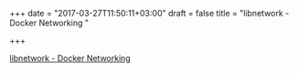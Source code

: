 +++
date = "2017-03-27T11:50:11+03:00"
draft = false
title = "libnetwork - Docker Networking "

+++

<p><a href="https://t.co/N2sknPE8NS">libnetwork - Docker Networking </a></p>